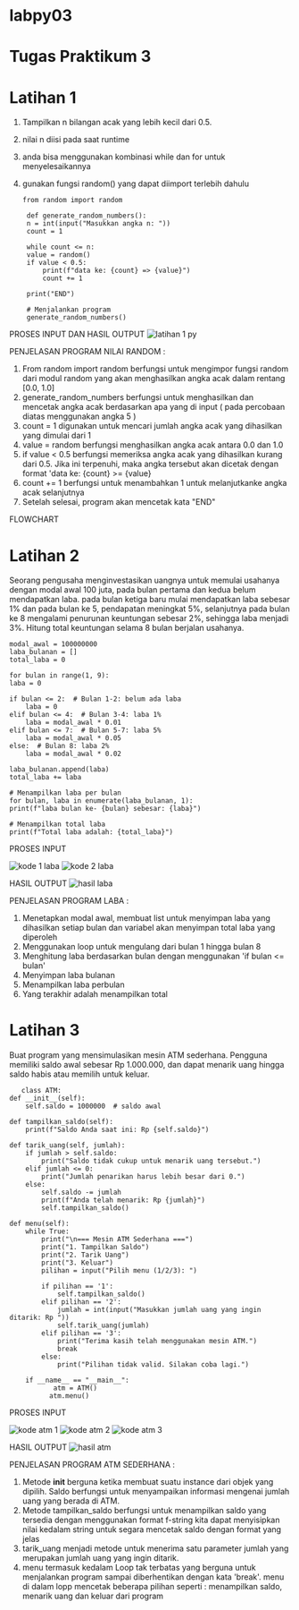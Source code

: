 # labpy03
# Tugas Praktikum 3

# Latihan 1 
1. Tampilkan n bilangan acak yang lebih kecil dari 0.5.
2. nilai n diisi pada saat runtime
3. anda bisa menggunakan kombinasi while dan for untuk menyelesaikannya
4. gunakan fungsi random() yang dapat diimport terlebih dahulu

       from random import random

        def generate_random_numbers():
        n = int(input("Masukkan angka n: "))
        count = 1
    
        while count <= n:
        value = random()
        if value < 0.5:
            print(f"data ke: {count} => {value}")
            count += 1
            
        print("END")

        # Menjalankan program
        generate_random_numbers()

PROSES INPUT DAN HASIL OUTPUT 
![latihan 1 py](https://github.com/user-attachments/assets/a855f776-a4ab-47f8-9467-87829bde36e6)

PENJELASAN PROGRAM NILAI RANDOM : 
1. From random import random berfungsi untuk mengimpor fungsi random dari modul random yang akan menghasilkan angka acak dalam rentang [0.0, 1.0]
2. generate_random_numbers berfungsi untuk menghasilkan dan mencetak angka acak berdasarkan apa yang di input ( pada percobaan diatas menggunakan angka 5 )
3. count = 1 digunakan untuk mencari jumlah angka acak yang dihasilkan yang dimulai dari 1
4. value = random berfungsi menghasilkan angka acak antara 0.0 dan 1.0
5. if value < 0.5 berfungsi memeriksa angka acak yang dihasilkan kurang dari 0.5. Jika ini terpenuhi, maka angka tersebut akan dicetak dengan format 'data ke: {count} >= {value}
6. count += 1 berfungsi untuk menambahkan 1 untuk melanjutkanke angka acak selanjutnya
7. Setelah selesai, program akan mencetak kata "END" 

FLOWCHART 


# Latihan 2 
Seorang pengusaha menginvestasikan uangnya untuk memulai usahanya dengan modal awal 100 juta, pada bulan pertama dan kedua belum mendapatkan laba. pada bulan ketiga baru mulai mendapatkan laba sebesar 1% dan pada bulan ke 5, pendapatan meningkat 5%, selanjutnya pada bulan ke 8 mengalami penurunan keuntungan sebesar 2%, sehingga laba menjadi 3%. 
Hitung total keuntungan selama 8 bulan berjalan usahanya.

    modal_awal = 100000000
    laba_bulanan = []
    total_laba = 0

    for bulan in range(1, 9):
    laba = 0
    
    if bulan <= 2:  # Bulan 1-2: belum ada laba
        laba = 0
    elif bulan <= 4:  # Bulan 3-4: laba 1%
        laba = modal_awal * 0.01
    elif bulan <= 7:  # Bulan 5-7: laba 5%
        laba = modal_awal * 0.05
    else:  # Bulan 8: laba 2%
        laba = modal_awal * 0.02
    
    laba_bulanan.append(laba)
    total_laba += laba

    # Menampilkan laba per bulan
    for bulan, laba in enumerate(laba_bulanan, 1):
    print(f"laba bulan ke- {bulan} sebesar: {laba}")
  
    # Menampilkan total laba
    print(f"Total laba adalah: {total_laba}")

PROSES INPUT 

![kode 1 laba](https://github.com/user-attachments/assets/c81bb0e5-d35a-4233-b704-99a767c573b9)
![kode 2 laba](https://github.com/user-attachments/assets/255889c8-4029-4eae-be2e-07a88da87b21)

HASIL OUTPUT
![hasil laba](https://github.com/user-attachments/assets/b76cd24a-559f-443f-9b79-8ac768d9dd7d)

PENJELASAN PROGRAM LABA : 
1. Menetapkan modal awal, membuat list untuk menyimpan laba yang dihasilkan setiap bulan dan variabel akan menyimpan total laba yang diperoleh
2. Menggunakan loop untuk mengulang dari bulan 1 hingga bulan 8
3. Menghitung laba berdasarkan bulan dengan menggunakan 'if bulan <= bulan'
4. Menyimpan laba bulanan
5. Menampilkan laba perbulan
6. Yang terakhir adalah menampilkan total

# Latihan 3 
Buat program yang mensimulasikan mesin ATM sederhana. Pengguna memiliki saldo awal sebesar Rp 1.000.000, dan dapat menarik uang hingga saldo habis atau memilih untuk keluar.

       class ATM:
    def __init__(self):
        self.saldo = 1000000  # saldo awal

    def tampilkan_saldo(self):
        print(f"Saldo Anda saat ini: Rp {self.saldo}")

    def tarik_uang(self, jumlah):
        if jumlah > self.saldo:
            print("Saldo tidak cukup untuk menarik uang tersebut.")
        elif jumlah <= 0:
            print("Jumlah penarikan harus lebih besar dari 0.")
        else:
            self.saldo -= jumlah
            print(f"Anda telah menarik: Rp {jumlah}")
            self.tampilkan_saldo()

    def menu(self):
        while True:
            print("\n=== Mesin ATM Sederhana ===")
            print("1. Tampilkan Saldo")
            print("2. Tarik Uang")
            print("3. Keluar")
            pilihan = input("Pilih menu (1/2/3): ")

            if pilihan == '1':
                self.tampilkan_saldo()
            elif pilihan == '2':
                jumlah = int(input("Masukkan jumlah uang yang ingin ditarik: Rp "))
                self.tarik_uang(jumlah)
            elif pilihan == '3':
                print("Terima kasih telah menggunakan mesin ATM.")
                break
            else:
                print("Pilihan tidak valid. Silakan coba lagi.")

        if __name__ == "__main__":
               atm = ATM()
              atm.menu()

PROSES INPUT

![kode atm 1](https://github.com/user-attachments/assets/1d6596a7-2bc6-48ab-a08e-3f0bf01d20aa)
![kode atm 2](https://github.com/user-attachments/assets/11928cef-b53e-40d1-9323-3df47095b013)
![kode atm 3](https://github.com/user-attachments/assets/609a299c-0bca-4460-86be-126e3ef3e1ff)

HASIL OUTPUT
![hasil atm](https://github.com/user-attachments/assets/fc52f9cc-fe81-46e8-95ca-a87edbfbb3d8)

PENJELASAN PROGRAM ATM SEDERHANA : 
1. Metode __init__ berguna ketika membuat suatu instance dari objek yang dipilih. Saldo berfungsi untuk menyampaikan informasi mengenai jumlah uang yang berada di ATM.
2. Metode tampilkan_saldo berfungsi untuk menampilkan saldo yang tersedia dengan menggunakan format f-string kita dapat menyisipkan nilai kedalam string untuk segara mencetak saldo dengan format yang jelas
3. tarik_uang menjadi metode untuk menerima satu parameter jumlah yang merupakan jumlah uang yang ingin ditarik.
4. menu termasuk kedalam Loop tak terbatas yang berguna untuk menjalankan program sampai diberhentikan dengan kata 'break'. menu di dalam lopp mencetak beberapa pilihan seperti : menampilkan saldo, menarik uang dan keluar dari program 
